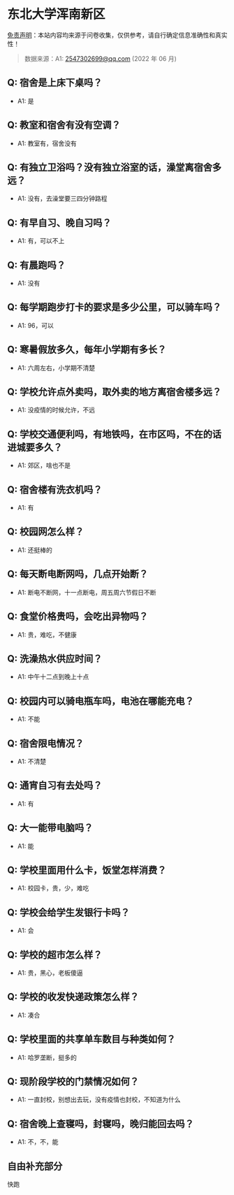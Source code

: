 # 东北大学浑南新区

[免责声明](https://colleges.chat/#_3)：本站内容均来源于问卷收集，仅供参考，请自行确定信息准确性和真实性！

> 数据来源：A1: 2547302699@qq.com (2022 年 06 月)

## Q: 宿舍是上床下桌吗？

- A1: 是

## Q: 教室和宿舍有没有空调？

- A1: 教室有，宿舍没有

## Q: 有独立卫浴吗？没有独立浴室的话，澡堂离宿舍多远？

- A1: 没有，去澡堂要三四分钟路程

## Q: 有早自习、晚自习吗？

- A1: 有，可以不上

## Q: 有晨跑吗？

- A1: 没有

## Q: 每学期跑步打卡的要求是多少公里，可以骑车吗？

- A1: 96，可以

## Q: 寒暑假放多久，每年小学期有多长？

- A1: 六周左右，小学期不清楚

## Q: 学校允许点外卖吗，取外卖的地方离宿舍楼多远？

- A1: 没疫情的时候允许，不远

## Q: 学校交通便利吗，有地铁吗，在市区吗，不在的话进城要多久？

- A1: 郊区，啥也不是

## Q: 宿舍楼有洗衣机吗？

- A1: 有

## Q: 校园网怎么样？

- A1: 还挺棒的

## Q: 每天断电断网吗，几点开始断？

- A1: 断电不断网，十一点断电，周五周六节假日不断

## Q: 食堂价格贵吗，会吃出异物吗？

- A1: 贵，难吃，不健康

## Q: 洗澡热水供应时间？

- A1: 中午十二点到晚上十点

## Q: 校园内可以骑电瓶车吗，电池在哪能充电？

- A1: 不能

## Q: 宿舍限电情况？

- A1: 不清楚

## Q: 通宵自习有去处吗？

- A1: 有

## Q: 大一能带电脑吗？

- A1: 能

## Q: 学校里面用什么卡，饭堂怎样消费？

- A1: 校园卡，贵，少，难吃

## Q: 学校会给学生发银行卡吗？

- A1: 会

## Q: 学校的超市怎么样？

- A1: 贵，黑心，老板傻逼

## Q: 学校的收发快递政策怎么样？

- A1: 凑合

## Q: 学校里面的共享单车数目与种类如何？

- A1: 哈罗垄断，挺多的

## Q: 现阶段学校的门禁情况如何？

- A1: 一直封校，别想出去玩，没有疫情也封校，不知道为什么

## Q: 宿舍晚上查寝吗，封寝吗，晚归能回去吗？

- A1: 不，不，能

## 自由补充部分

快跑